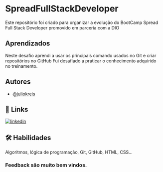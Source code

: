 # SpreadFullStackDeveloper
Este repositório foi criado para organizar a evolução do BootCamp Spread Full Stack Developer promovido em parceria com a DIO

## Aprendizados

Neste desafio aprendi a usar os principais comando usados no Git e criar repositórios no GitHub
Fui desafiado a praticar o conhecimento adquirido no treinamento.


## Autores

- [@juliokreis](https://www.github.com/juliokreis)


## 🔗 Links
[![linkedin](https://img.shields.io/badge/linkedin-0A66C2?style=for-the-badge&logo=linkedin&logoColor=white)](https://www.linkedin.com/in/juliokreis/)


## 🛠 Habilidades
Algoritmos, lógica de programação, Git, GitHub, HTML, CSS...

### Feedback são muito bem vindos.




